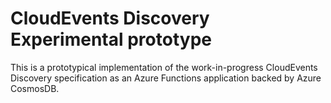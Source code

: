# CloudEvents Discovery Experimental prototype

This is a prototypical implementation of the work-in-progress CloudEvents
Discovery specification as an Azure Functions application backed by Azure
CosmosDB.